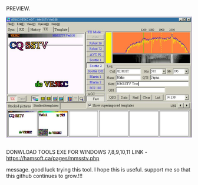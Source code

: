 
PREVIEW.

![My Image](mmsstv.jpg)

````

````

DONWLOAD TOOLS EXE FOR WINDOWS 7,8,9,10,11
LINK - https://hamsoft.ca/pages/mmsstv.php

message.
good luck trying this tool. I hope this is useful.
support me so that this github continues to grow.!!!

